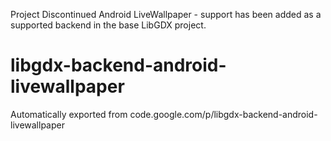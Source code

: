 Project Discontinued
Android LiveWallpaper - support has been added as a supported backend in the base LibGDX project.

# libgdx-backend-android-livewallpaper
Automatically exported from code.google.com/p/libgdx-backend-android-livewallpaper



